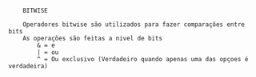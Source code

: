         BITWISE

        Operadores bitwise são utilizados para fazer comparações entre bits
        As operações são feitas a nivel de bits
            & = e
            | = ou 
            ^ = Ou exclusivo (Verdadeiro quando apenas uma das opçoes é verdadeira)
        
